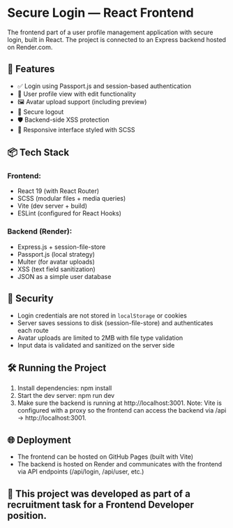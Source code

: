 # Secure Login — React Frontend

The frontend part of a user profile management application with secure login, built in React. The project is connected to an Express backend hosted on Render.com.

## 🧩 Features

- ✅ Login using Passport.js and session-based authentication
- 👤 User profile view with edit functionality
- 🖼️ Avatar upload support (including preview)
- 🚪 Secure logout
- 🛡️ Backend-side XSS protection
- 📱 Responsive interface styled with SCSS

## 📦 Tech Stack

### Frontend:

- React 19 (with React Router)
- SCSS (modular files + media queries)
- Vite (dev server + build)
- ESLint (configured for React Hooks)

### Backend (Render):

- Express.js + session-file-store
- Passport.js (local strategy)
- Multer (for avatar uploads)
- XSS (text field sanitization)
- JSON as a simple user database

## 🔐 Security

- Login credentials are not stored in `localStorage` or cookies
- Server saves sessions to disk (session-file-store) and authenticates each route
- Avatar uploads are limited to 2MB with file type validation
- Input data is validated and sanitized on the server side

## 🛠️ Running the Project

1. Install dependencies:
   npm install
2. Start the dev server:
   npm run dev
3. Make sure the backend is running at http://localhost:3001.
   Note: Vite is configured with a proxy so the frontend can access the backend via /api → http://localhost:3001.

## 🌐 Deployment

- The frontend can be hosted on GitHub Pages (built with Vite)
- The backend is hosted on Render and communicates with the frontend via API endpoints (/api/login, /api/user, etc.)

## 🎯 This project was developed as part of a recruitment task for a Frontend Developer position.
